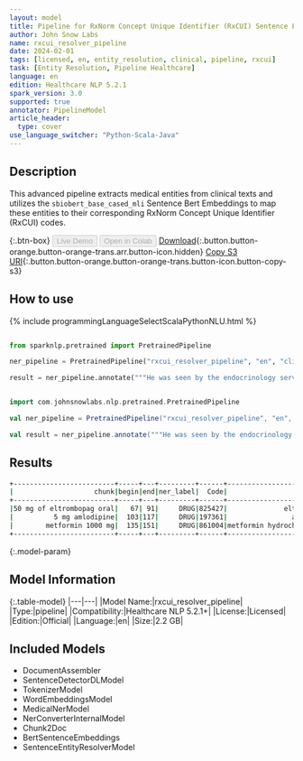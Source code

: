 ```yaml
---
layout: model
title: Pipeline for RxNorm Concept Unique Identifier (RxCUI) Sentence Entity Resolver
author: John Snow Labs
name: rxcui_resolver_pipeline
date: 2024-02-01
tags: [licensed, en, entity_resolution, clinical, pipeline, rxcui]
task: [Entity Resolution, Pipeline Healthcare]
language: en
edition: Healthcare NLP 5.2.1
spark_version: 3.0
supported: true
annotator: PipelineModel
article_header:
  type: cover
use_language_switcher: "Python-Scala-Java"
---
```


## Description

This advanced pipeline extracts medical entities from clinical texts and utilizes the `sbiobert_base_cased_mli` Sentence Bert Embeddings to map these entities to their corresponding RxNorm Concept Unique Identifier (RxCUI) codes.

{:.btn-box}
<button class="button button-orange" disabled>Live Demo</button>
<button class="button button-orange" disabled>Open in Colab</button>
[Download](https://s3.amazonaws.com/auxdata.johnsnowlabs.com/clinical/models/rxcui_resolver_pipeline_en_5.2.1_3.0_1706791242663.zip){:.button.button-orange.button-orange-trans.arr.button-icon.hidden}
[Copy S3 URI](s3://auxdata.johnsnowlabs.com/clinical/models/rxcui_resolver_pipeline_en_5.2.1_3.0_1706791242663.zip){:.button.button-orange.button-orange-trans.button-icon.button-copy-s3}

## How to use



<div class="tabs-box" markdown="1">
{% include programmingLanguageSelectScalaPythonNLU.html %}
  
```python

from sparknlp.pretrained import PretrainedPipeline

ner_pipeline = PretrainedPipeline("rxcui_resolver_pipeline", "en", "clinical/models")

result = ner_pipeline.annotate("""He was seen by the endocrinology service and she was discharged on 50 mg of eltrombopag oral at night, 5 mg amlodipine with meals, and metformin 1000 mg two times a day.""")

```
```scala

import com.johnsnowlabs.nlp.pretrained.PretrainedPipeline

val ner_pipeline = PretrainedPipeline("rxcui_resolver_pipeline", "en", "clinical/models")

val result = ner_pipeline.annotate("""He was seen by the endocrinology service and she was discharged on 50 mg of eltrombopag oral at night, 5 mg amlodipine with meals, and metformin 1000 mg two times a day.""")

```
</div>

## Results

```bash
+-------------------------+-----+---+---------+------+-------------------------------------------+------------------------------------------------------------+------------------------------------------------------------+
|                    chunk|begin|end|ner_label|  Code|                                description|                                                 resolutions|                                                   all_codes|
+-------------------------+-----+---+---------+------+-------------------------------------------+------------------------------------------------------------+------------------------------------------------------------+
|50 mg of eltrombopag oral|   67| 91|     DRUG|825427|              eltrombopag 50 MG Oral Tablet|eltrombopag 50 MG Oral Tablet:::alpelisib 50 MG Oral Tabl...|825427:::2169316:::2049111:::1804806:::1940374:::1597587:...|
|          5 mg amlodipine|  103|117|     DRUG|197361|                amlodipine 5 MG Oral Tablet|amlodipine 5 MG Oral Tablet:::levamlodipine 5 MG Oral Tab...|197361:::2377371:::387013:::212549:::311354:::2377373:::4...|
|        metformin 1000 mg|  135|151|     DRUG|861004|metformin hydrochloride 1000 MG Oral Tablet|metformin hydrochloride 1000 MG Oral Tablet:::cefepime 10...|861004:::1665093:::1791593:::311625:::1665050:::1722919::...|
+-------------------------+-----+---+---------+------+-------------------------------------------+------------------------------------------------------------+------------------------------------------------------------+
```

{:.model-param}
## Model Information

{:.table-model}
|---|---|
|Model Name:|rxcui_resolver_pipeline|
|Type:|pipeline|
|Compatibility:|Healthcare NLP 5.2.1+|
|License:|Licensed|
|Edition:|Official|
|Language:|en|
|Size:|2.2 GB|

## Included Models

- DocumentAssembler
- SentenceDetectorDLModel
- TokenizerModel
- WordEmbeddingsModel
- MedicalNerModel
- NerConverterInternalModel
- Chunk2Doc
- BertSentenceEmbeddings
- SentenceEntityResolverModel
